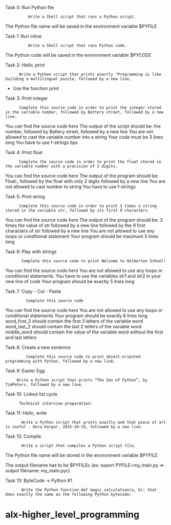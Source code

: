 Task 0: Run Python file

              Write a Shell script that runs a Python script.

The Python file name will be saved in the environment variable $PYFILE

Task 1: Run inline
		  
              Write a Shell script that runs Python code.

The Python code will be saved in the environment variable $PYCODE

Task 2: Hello, print
		  
	      Write a Python script that prints exactly "Programming is like building a multilingual puzzle, followed by a new line.

* Use the function print

Task 3: Print integer

		  Complete this source code in order to print the integer stored in the variable number, followed by Battery street, followed by a new line.

You can find the source code here
The output of the script should be:
the number, followed by Battery street,
followed by a new line
You are not allowed to cast the variable number into a string
Your code must be 3 lines long
You have to use f-strings tips

Task 4: Print float

		  Complete the source code in order to print the float stored in the variable number with a precision of 2 digits.

You can find the source code here
The output of the program should be:
Float:, followed by the float with only 2 digits
followed by a new line
You are not allowed to cast number to string
You have to use f-strings

Task 5: Print string

		  Complete this source code in order to print 3 times a string stored in the variable str, followed by its first 9 characters.

You can find the source code here
The output of the program should be:
3 times the value of str
followed by a new line
followed by the 9 first characters of str
followed by a new line
You are not allowed to use any loops or conditional statement
Your program should be maximum 5 lines long

Task 6: Play with strings
			
		   Complete this source code to print Welcome to Holberton School!

You can find the source code here
You are not allowed to use any loops or conditional statements.
You have to use the variables str1 and str2 in your new line of code
Your program should be exactly 5 lines long

Task 7: Copy - Cut - Paste

		     Complete this source code

You can find the source code here
You are not allowed to use any loops or conditional statements
Your program should be exactly 8 lines long
word_first_3 should contain the first 3 letters of the variable word
word_last_2 should contain the last 2 letters of the variable word
middle_word should contain the value of the variable word without the first and last letters
      
Task 8: Create a new sentence

		     Complete this source code to print object-oriented programming with Python, followed by a new line.
		  
Task 9: Easter Egg

		 Write a Python script that prints “The Zen of Python”, by TimPeters, followed by a new line.

Task 10: Linked list cycle

		  Technical interview preparation:

Task 11: Hello, write

		   Write a Python script that prints exactly and that piece of art is useful - Dora Korpar, 2015-10-19, followed by a new line.

Task 12: Compile

		   Write a script that compiles a Python script file.

The Python file name will be stored in the environment variable $PYFILE

The output filename has to be $PYFILEc (ex: export PYFILE=my_main.py => output filename: my_main.pyc)

Task 13: ByteCode -> Python #1

		   Write the Python function def magic_calculation(a, b): that does exactly the same as the following Python bytecode:
# alx-higher_level_programming
